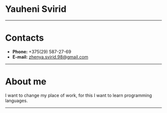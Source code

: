 # Yauheni Svirid
***
# Contacts

* **Phone:** +375(29) 587-27-69
* **E-mail:** zhenya.svirid.98@gmail.com
***
# About me
I want to change my place of work, for this I want to learn programming languages.
***